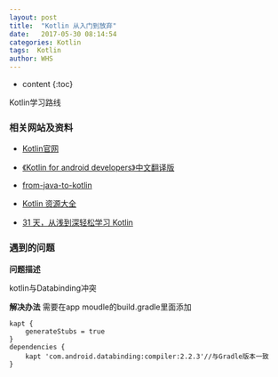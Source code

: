 ```yaml
---
layout: post
title:  "Kotlin 从入门到放弃"
date:   2017-05-30 08:14:54
categories: Kotlin
tags:  Kotlin
author: WHS
---
```


* content
{:toc}

Kotlin学习路线




### 相关网站及资料

* [Kotlin官网](http://kotlinlang.org/docs/tutorials/kotlin-android.html)

* [《Kotlin for android developers》中文翻译版](https://github.com/wangjiegulu/kotlin-for-android-developers-zh/blob/master/SUMMARY.md?hmsr=toutiao.io&utm_medium=toutiao.io&utm_source=toutiao.io)

* [from-java-to-kotlin](https://github.com/MindorksOpenSource/from-java-to-kotlin/blob/master/README-ZH.md)

* [Kotlin 资源大全](https://juejin.im/post/591dd9f544d904006c9fbb96)

* [31 天，从浅到深轻松学习 Kotlin](https://mp.weixin.qq.com/s/1mp5F4A-pqkaRknY6kAKzA)

### 遇到的问题

**问题描述**

kotlin与Databinding冲突

**解决办法**
需要在app moudle的build.gradle里面添加
```
kapt {
    generateStubs = true
}
dependencies {
    kapt 'com.android.databinding:compiler:2.2.3'//与Gradle版本一致
}
```
